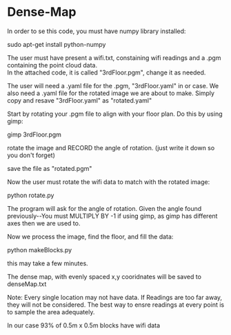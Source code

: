 # Dense-Map

In order to se this code, you must have numpy library installed:

sudo apt-get install python-numpy

The user must have present a wifi.txt, constaining wifi readings and a .pgm containing the point cloud data.  
In the attached code, it is called "3rdFloor.pgm", change it as needed.

The user will need a .yaml file for the .pgm, "3rdFloor.yaml" in or case.  We also need a .yaml file for the rotated image we are about to make.  Simply copy and resave "3rdFloor.yaml" as "rotated.yaml"


Start by rotating your .pgm file to align with your floor plan.  Do this by using gimp:

gimp 3rdFloor.pgm

rotate the image and RECORD the angle of rotation.  (just write it down so you don't forget)

save the file as "rotated.pgm"

Now the user must rotate the wifi data to match with the rotated image:

python rotate.py

The program will ask for the angle of rotation.  Given the angle found previously--You must MULTIPLY BY -1 if using gimp, as gimp has different axes then we are used to.

Now we process the image, find the floor, and fill the data:

python makeBlocks.py

this may take a few minutes.

The dense map, with evenly spaced x,y cooridnates will be saved to denseMap.txt

Note:  Every single location may not have data.  If Readings are too far away, they will not be considered. The best way to ensre readings at every point is to sample the area adequately.  

In our case 93% of 0.5m x 0.5m blocks have wifi data

